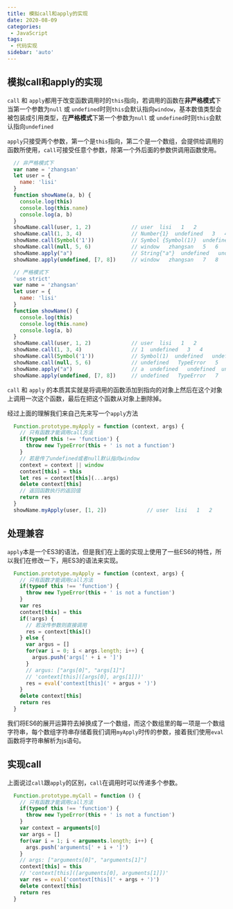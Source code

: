 ```yaml
---
title: 模拟call和apply的实现
date: 2020-08-09
categories: 
 - JavaScript
tags:
 - 代码实现
sidebar: 'auto'
---
```


## 模拟call和apply的实现
`call` 和 `apply`都用于改变函数调用时的`this`指向，若调用的函数在**非严格模式**下当第一个参数为`null` 或 `undefined`时则`this`会默认指向`window`，基本数值类型会被包装成引用类型，在**严格模式**下第一个参数为`null` 或 `undefined`时则`this`会默认指向`undefined`

`apply`只接受两个参数，第一个是`this`指向，第二个是一个数组，会提供给调用的函数所使用，`call`可接受任意个参数，除第一个外后面的参数供调用函数使用。

``` js
  // 非严格模式下
  var name = 'zhangsan'
  let user = {
    name: 'lisi'
  }
  function showName(a, b) {
    console.log(this)
    console.log(this.name)
    console.log(a, b)
  }
  showName.call(user, 1, 2)             // user  lisi   1   2
  showName.call(1, 3, 4)                // Number{1}  undefined   3   4
  showName.call(Symbol('1'))            // Symbol {Symbol(1)}  undefined   undefined  undefined
  showName.call(null, 5, 6)             // window   zhangsan   5   6
  showName.apply("a")                   // String{"a"}  undefined   undefined  undefined
  showName.apply(undefined, [7, 8])     // window   zhangsan   7   8
```
``` js
  // 严格模式下
  'use strict'
  var name = 'zhangsan'
  let user = {
    name: 'lisi'
  }
  function showName() {
    console.log(this)
    console.log(this.name)
    console.log(a, b)
  }
  showName.call(user, 1, 2)             // user  lisi   1   2
  showName.call(1, 3, 4)                // 1  undefined   3   4
  showName.call(Symbol('1'))            // Symbol(1)  undefined   undefined  undefined
  showName.call(null, 5, 6)             // undefined   TypeError   5   6
  showName.apply("a")                   // a  undefined   undefined  undefined
  showName.apply(undefined, [7, 8])     // undefined   TypeError   7   8
```
`call` 和 `apply` 的本质其实就是将调用的函数添加到指向的对象上然后在这个对象上调用一次这个函数，最后在把这个函数从对象上删除掉。

经过上面的理解我们来自己先来写一个`apply`方法
``` js
  Function.prototype.myApply = function (context, args) {
    // 只有函数才能调用call方法
    if(typeof this !== 'function') {
      throw new TypeError(this + ' is not a function')
    }
    // 若是传了undefined或者null默认指向window
    context = context || window
    context[this] = this
    let res = context[this](...args)
    delete context[this]
    // 返回函数执行的返回值
    return res
  }
  showName.myApply(user, [1, 2])             // user  lisi   1   2
```
## 处理兼容
`apply`本是一个ES3的语法，但是我们在上面的实现上使用了一些ES6的特性，所以我们在修改一下，用ES3的语法来实现。
``` js
  Function.prototype.myApply = function (context, args) {
    // 只有函数才能调用call方法
    if(typeof this !== 'function') {
      throw new TypeError(this + ' is not a function')
    }
    var res
    context[this] = this
    if(!args) {
      // 若没传参数则直接调用
      res = context[this]()
    } else {
      var argus = []
      for(var i = 0; i < args.length; i++) {
        argus.push('args[' + i + ']')
      }
      // argus: ["args[0]", "args[1]"]
      // 'context[this]([args[0], args[1]])'
      res = eval('context[this](' + argus + ')')
    }
    delete context[this]
    return res
  }
```
我们将ES6的展开运算符去掉换成了一个数组，而这个数组里的每一项是一个数组字符串，每个数组字符串存储着我们调用`myApply`时传的参数，接着我们使用`eval`函数将字符串解析为js语句。

## 实现call
上面说过`call`跟`apply`的区别，`call`在调用时可以传递多个参数。
``` js
  Function.prototype.myCall = function () {
    // 只有函数才能调用call方法
    if(typeof this !== 'function') {
      throw new TypeError(this + ' is not a function')
    }
    var context = arguments[0]
    var args = []
    for(var i = 1; i < arguments.length; i++) {
      args.push('arguments[' + i + ']')
    }
    // args: ["arguments[0]", "arguments[1]"]
    context[this] = this
    // 'context[this]([arguments[0], arguments[1]])'
    var res = eval('context[this](' + args + ')')
    delete context[this]
    return res
  }
```





